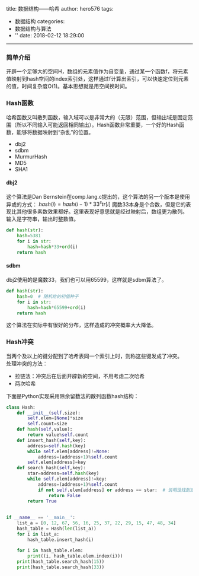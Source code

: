 title: 数据结构——哈希
author: hero576
tags:
  - 数据结构
categories:
  - 数据结构与算法
  - ''
date: 2018-02-12 18:29:00
---
> 
<!-- more -->


### 简单介绍
开辟一个足够大的空间H，数组的元素值作为自变量，通过某一个函数f，将元素值映射到hash空间的index索引处，这样通过f计算出索引，可以快速定位到元素的值，时间复杂度O(1)。基本思想就是用空间换时间。

### Hash函数
哈希函数又叫散列函数，输入域可以是非常大的（无限）范围，但输出域是固定范围（所以不同输入可能返回相同输出）。Hash函数非常重要，一个好的Hash函数，能够将数据映射到“杂乱”的位置。
 - dbj2
 - sdbm
 - MurmurHash
 - MD5
 - SHA1
#### dbj2
这个算法是Dan Bernstein在comp.lang.c提出的，这个算法的另一个版本是使用异或的方式：
$hash(i)=hash(i-1)*33^str[i]$
魔数33本身是个合数，但是它的表现比其他很多素数效果都好。这里表现好意思就是经过映射后，数组更为散列。
输入是字符串，输出时整数值。 
```python
def hash(str):
    hash=5381
    for i in str:
        hash=hash*33+ord(i)
    return hash
```
#### sdbm
dbj2使用的是魔数33，我们也可以用65599，这样就是sdbm算法了。
```python
def hash(str):
    hash=0  # 随机给的初值种子
    for i in str:
        hash=hash*65599+ord(i)
    return hash
```
这个算法在实际中有很好的分布，这样造成的冲突概率大大降低。

### Hash冲突
当两个及以上的键分配到了哈希表同一个索引上时，则称这些键发成了冲突。  
处理冲突的方法：  
 - 拉链法：冲突后在后面开辟新的空间，不用考虑二次哈希
 - 两次哈希

下面是Python实现采用除余留数法的散列函数hash结构：
```python
class Hash:
    def __init__(self,size):
        self.elem=[None]*size
        self.count=size
    def hash(self,value):
        return value%self.count
    def insert_hash(self,key):
        address=self.hash(key)
        while self.elem[address]!=None:
            address=(address+1)%self.count
        self.elem[address]=key
    def search_hash(self,key):
        star=address=self.hash(key)
        while self.elem[address]!=key:
            address=(address+1)%self.count
            if not self.elem[address] or address == star:  # 说明没找到或者循环到了开始的位置
                return False
        return True
 
 
if __name__ == '__main__':
    list_a = [0, 12, 67, 56, 16, 25, 37, 22, 29, 15, 47, 48, 34]
    hash_table = Hash(len(list_a))
    for i in list_a:
        hash_table.insert_hash(i)
 
    for i in hash_table.elem:
        print((i, hash_table.elem.index(i)))
    print(hash_table.search_hash(15))
    print(hash_table.search_hash(33))
```